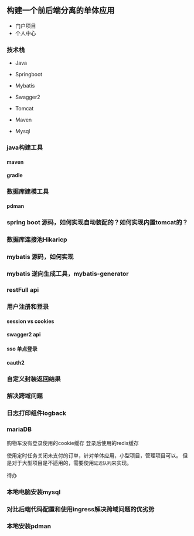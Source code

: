 ## 构建一个前后端分离的单体应用 
- 门户项目
- 个人中心
  
### 技术栈
- Java
- Springboot
- Mybatis
- Swagger2

- Tomcat
- Maven
- Mysql

### java构建工具
#### maven
#### gradle

### 数据库建模工具
#### pdman

### spring boot 源码，如何实现自动装配的？如何实现内置tomcat的？
### 数据库连接池Hikaricp
### mybatis 源码，如何实现
### mybatis 逆向生成工具，mybatis-generator

### restFull api

### 用户注册和登录
#### session vs cookies
#### swagger2 api
#### sso 单点登录
#### oauth2
### 自定义封装返回结果
### 解决跨域问题
### 日志打印组件logback


### mariaDB 



购物车没有登录使用的cookie缓存
登录后使用的redis缓存

使用定时任务关闭未支付的订单，针对单体应用，小型项目，管理项目可以。
但是对于大型项目是不适用的，需要使用`延迟队列`来实现。

待办
### 本地电脑安装mysql
### 对比后端代码配置和使用ingress解决跨域问题的优劣势
### 本地安装pdman

















